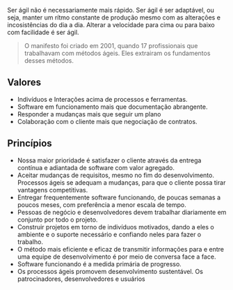 Ser ágil não é necessariamente mais rápido. Ser ágil é ser adaptável, ou seja, manter um rítmo constante de produção mesmo com as alterações e incosistências do dia a dia. Alterar a velocidade para cima ou para baixo com facilidade é ser ágil.

> O manifesto foi criado em 2001, quando 17 profissionais que trabalhavam com métodos ágeis. Eles extrairam os fundamentos desses métodos.

## Valores
- Indivíduos e Interações acima de processos e ferramentas.
- Software em funcionamento mais que documentação abrangente.
- Responder a mudanças mais que seguir um plano
- Colaboração com o cliente mais que negociação de contratos.
## Princípios
- Nossa maior prioridade é satisfazer o cliente através da entrega contínua e adiantada de software com valor agregado.
- Aceitar mudanças de requisitos, mesmo no fim do desenvolvimento. Processos ágeis se adequam a mudanças, para que o cliente possa tirar vantagens competitivas.
- Entregar frequentemente software funcionando, de poucas semanas a poucos meses, com preferência a menor escala de tempo.
- Pessoas de negócio e desenvolvedores devem trabalhar diariamente em conjunto por todo o projeto.
- Construir projetos em torno de indivíduos motivados, dando a eles o ambiente e o suporte necessário e confiando neles para fazer o trabalho.
- O método mais eficiente e eficaz de transmitir informações para e entre uma equipe de desenvolvimento é por meio de conversa face a face.
- Software funcionando é a medida primária de progresso.
- Os processos ágeis promovem desenvolvimento sustentável. Os patrocinadores, desenvolvedores e usuários